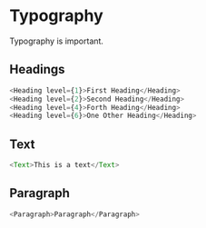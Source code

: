 # Typography

Typography is important.

## Headings

```js
<Heading level={1}>First Heading</Heading>
<Heading level={2}>Second Heading</Heading>
<Heading level={4}>Forth Heading</Heading>
<Heading level={6}>One Other Heading</Heading>
```

## Text

```js
<Text>This is a text</Text>
```

## Paragraph

```js
<Paragraph>Paragraph</Paragraph>
```
